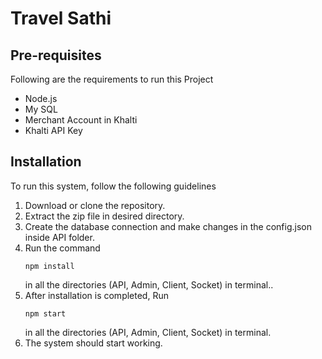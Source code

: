 # Travel Sathi
## Pre-requisites
Following are the requirements to run this Project
<ul>
    <li>Node.js</li>
    <li>My SQL</li>
    <li>Merchant Account in Khalti</li>
    <li>Khalti API Key</li>
</ul>

## Installation
To run this system, follow the following guidelines
<ol>
    <li>Download or clone the repository. </li>
    <li>Extract the zip file in desired directory.</li>
    <li>Create the database connection and make changes in the config.json inside API folder.</li>
    <li>Run the command <pre><code>npm install</code></pre> in all the directories (API, Admin, Client, Socket) in terminal..</li>
    <li>After installation is completed, Run <pre><code>npm start</code></pre> in all the directories (API, Admin, Client, Socket) in terminal.</li>
    <li>The system should start working.</li>
</ol>
